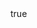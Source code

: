 --- 
id: 4 
name: "Богомил Златанов" 
position: "Общински Съветник" 
photo: "376672093_272163935702219_2308808763411100379_n.jpg" 
text: 
    - 
        "Culpa cum fugiat repudiandae consectetur laborum dicta obcaecati aliquam quaerat consequuntur consequatur" 
body: 
    - 
        heading: "Culpa cum fugiat repudiandae consectetur" 
        text: 
            - 
                "Lorem ipsum dolor sit amet consectetur adipisicing elit. Culpa cum fugiat repudiandae consectetur laborum dicta obcaecati aliquam quaerat consequuntur consequatur, atque animi maxime provident possimus sed inventore voluptas repellat temporibus!" 
contacts: 
    phone: 0888 123 456 
    email: podkrepete@za-vakarel.com 
--- 